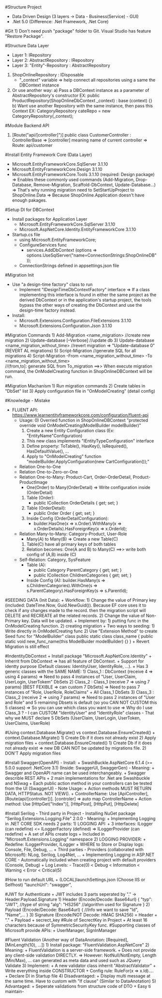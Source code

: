 ﻿#Structure Project
- Data Driven Design (3 layers -> Data - Business(Service) - GUI)
- .Net 5.0 (Difference: .Net Framework, .Net Core)

#Git
	1) Don't need push "package" folder to Git. Visual Studio has feature "Restore Package".

#Structure Data Layer
- Layer 1: IRepository
- Layer 2: AbstractRepository : IRepository
- Layer 3: "Entity"-Repository : AbstractRepository
1) ShopOnlineRepository : IDisposable 
	+ "_context" variable
	=> help connect all repositories using a same the DBContext instance
2) Or use another way: 
	a) Pass a DBContext instance as a parameter of AbstractRepository's constructor
	EX: public ProductRepository(ShopOnlineDbContext _context) : base (context) {}
	b) Want use another Repository with the same instance, then pass this Context
	EX: CategoryRepository cateRepo = new CategoryRepository(_context);

#Module Backend API
1) [Route("api/[controller]")]
	public class CustomerController : ControllerBase
	=> [controller] meaning name of current controller
	=> Route: api/customer

#Install Entity Framework Core (Data Layer)
- Microsoft.EntityFrameworkCore.SqlServer 3.1.10
- Microsoft.EntityFrameworkCore.Design 3.1.10
- Microsoft.EntityFrameworkCore.Tools 3.1.10 (required: Design package)
  => Enables these commonly used commands (Add-Migration, Drop-Database, 
  Remove-Migration, Scaffold-DbContext, Update-Database...)
  => That's why running migration need to SetStartUpProject to ShopOnline.Data
  => Because ShopOnline.Application doesn't have enough pakages.

#Setup DI for DBContext
- Install packages for Application Layer
	+	Microsoft.EntityFrameworkCore.SqlServer 3.1.10
	+	Microsoft.AspNetCore.Identity.EntityFrameworkCore 3.1.10
- Startup.cs file
	+	using Microsoft.EntityFrameworkCore;
	+	ConfigureServices func
		-	services.AddDbContext<ShopOnlineDBContext>
				(options => options.UseSqlServer("name=ConnectionStrings:ShopOnlineDB"));
	+ ConnectionStrings defined in appsettings.json file

#Migration Init
- Use "a design-time factory" class to run
	+ Implement "IDesignTimeDbContextFactory" interface
	=> If a class implementing this interface is found in either the same project as the derived DbContext 
	or in the application's startup project, the tools bypass the other ways of creating the DbContext 
	and use the design-time factory instead.
- Install:
	+ Microsoft.Extensions.Configuration.FileExtensions 3.1.10
	+ Microsoft.Extensions.Configuration.Json 3.1.10

#Migration Commands
	1) Add-Migration <name_migration>   //create new migration
	2) Update-database [–Verbose]   //update db
	3) Update-database <name_migration_without_time>    //revert migration
	=> "Update-database 0" (REVERT AL migrations) 
	5) Script-Migration		//generate SQL for all migrations
	4) Script-Migration -From <name_migration_without_time> -To <name_migration_without_time>	
	//(from,to]: generate SQL from To_migration
	==>> When execute migration command, the OnModelCreating function in ShopOnlineDBContext will be run.

#Migration Machanism
	1) Run migration commands
	2) Create tables in "DbSet<Table>" list
	3) Apply configuration file in "OnModelCreating" (detail config)

#Knowledge - Mistake
- FLUENT API: https://www.learnentityframeworkcore.com/configuration/fluent-api
	+ Usage:
		0) Overried function in ShopOnlineDBContext "protected override void OnModelCreating(ModelBuilder modelBuilder)"
		1) Create a new Entity Configuration class (Ex: "EntityName"Configuration)
		2) This new class implements "IEntityTypeConfiguration<SysSetting>" interface
		3) Define property: ToTable(), HasKey(), IsRequired(), HasDefaultValue(), ...
		4) Apply to "OnModelCreating" function "modelBuilder.ApplyConfiguration(new CartConfiguration());"
	+ Relation One-to-One
	+ Relation One-to-Zero-or-One
	+ Relation One-to-Many: Product-Cart, Order-OrderDetail, Product-ProductImage
		- One(Order) to Many(OrderDetail) 
		=> Write configuration inside (OrderDetail)
		1) Table (Order): 
		   + public ICollection<OrderDetail> OrderDetails { get; set; }
		2) Table (OrderDetail): 
		   + public Order Order { get; set; }
		3) Inside Config (OrderDetailConfiguration): 
		   + builder.HasOne(x => x.Order).WithMany(x => x.OrderDetails).HasForeignKey(x => x.OrderId);
	+ Relation Many-to-Many: Category-Product, User-Role
		- Many(A) to Many(B) 
		=> Create a new Table(C)
		1) Table(C) have all primary keys of both tables
		2) Relation becomes: One(A and B) to Many(C) 
		==>> write both config of (A,B) inside (C)
	+ Self-Relation: Category, SysFeature
		- Table (A):
			+ public Category ParentCategory { get; set; }
			+ public ICollection<Category> ChildrenCategories { get; set; }
		- Inside Config (A): builder.HasMany(s => s.ChildrenCategories).WithOne(s => s.ParentCategory).HasForeignKey(s => s.ParentId);

#SEEDING DATA (Init Data):
	+ Workflow:
		1) Change the value of Primary key (included: DateTime.Now, Guid.NewGuid()). 
		   Because EF core uses it to check if any changes made to the record. 
		   then the migration script will DELETE and RECREATE all the related records.
		2) Change the value of Non-Primary key. Data will be updated.
	+ Implement by:
		1) putting func in the OnModelCreating function.
		2) creating migration
	+ Two ways to seeding:
		1) Write directly in OnModelCreating func
		2) Use "Extension Method" to create Seed func for "ModelBuilder" class
		public static class class_name
		{
			public static void new_func_name(this ModelBuider modelBuilder) {}
		}
	+ Revert Migration is still effect

#IndentityDbContext
	+ Install package "Microsoft.AspNetCore.Identity"
	+ Inherrit from DbContext => has all feature of DbContext.
	+ Support for identty purpose (Default classes: IdentityUser, IdentityRole, ...). 
	+ Has 3 generic classes with the SAME NAME: 
		1) Class_1 : DbContext (receive 4 => using 4 params)
		=> Need to pass 4 instances of "User, UserClaim, UserLogin, UserTokem" DbSets
		2) Class_2 : Class_1 (receive 7 => using 7 params) [BEST FEXIBLE => can custom 7 DbSets]
		=> Need to pass 7 instances of "Role, UserRole, RoleClaims" + All Class_1 DbSets
		3) Class_3 : Class_2 (receive 2 => using 7 params)
		=> Need to pass 2 instances of "User and Role" and 
			5 remaining Dbsets is default (so you CAN NOT CUSTOM this 5 classes)
	=> So you can use which class you want to use
	=> Why do I use Class_3 ?
		- I can CUSTOM "IdentityUser" and "IdentityRole" classes
	    - That why we MUST declare 5 DbSets (UserClaim, UserLogin, UserToken, UserClaims, UserRole)

#Using context.Database.Migrate() vs context.Database.EnsureCreated()
	+ context.Database.Migrate()
		1) Create Db if it does not already exist
		2) Apply migration files
	+ context.Database.EnsureCreated()
		1) Create Db if it does not already exist
			=> new DB CAN NOT be updated by migrations file.
		2) DON'T Apply migration files

#Install Swagger(OpenAPI)
	- Install:
		+ SwashBuckle.AspNetCore 6.1.4 (>= 5.0.0 support .NetCore 3.1)
		(Inside: SwaggerUI, SwaggerGen)
	- Meaning:
		+ Swagger and OpenAPI name can be used interchangeably.
		+ Swagger describle REST APIs
		+ 2 main implementations for .Net are Swashbuckle and NSwag
		+ Each public action method in your controllers can be tested from the UI (SwaggerUI)
	- Note Usage:
		+ Action methods MUST RETURN DATA, HTTPStatus. NOT VIEW().
		+ ControllerName: Use [ApiController], [Route(api/[controller])]. 
		  [controler] => auto map ControllerName
		+ Action method: Use [HttpGet("Index")], [HttpPost], [HttpPut], [HttpDelete]

#Install Serilog - Third party in Project
	- Installing NuGet package "Serilog.Extensions.Logging.File" 2.0.0
	- Meaning:
		+ Implementing Logging in .NET CORE SDK needs 2 parts:
			1) LOGGING API:
				+ 3 interfaces: ILogger (can redefine) <= ILoggerFactory (defined) => ILoggerProvider (can redefine) 
				+ A set of APIs create logs
				+ Included in "Microsoft.Extensions.Logging" namespace
			2) LOGGING PROVIDER:
				+ Redefine: ILoggerProvider, ILogger
				+ WHERE to Store or Display logs: Console, File, Debug, ...
				+ Third parties - Providers (collaborated with Microsoft): NLog, Serilog, Log4Net, ...
		+ Implementing Logging in ASP.NET CORE
			- Automatically included when creating project with default providers (Console, Debug)
		+ Log Levels:
			- Trace(0) < Debug < Information < Warning < Error < Critical(5)

#How to run default URL
	+	(LOCAL)launchSettings.json (Choose IIS or Selfhost)
		"launchUrl": "swagger",

#JWT for Authenticate
	+ JWT includes 3 parts seperated by "." -> Header.Payload.Signature
		1) Header (Encode/Decode: Base64url)
			{
				"typ": "JWT",	//type of string
				"alg": "HS256"	//algorithm used for Signature
			}
		2) Payload (Encode/Decode: Base64url)
			{
				//Info we want to save
				"Id", "Name",...
			}
		3) Signature (Encode/NOT Decode: HMAC SHA256)
			= Header + "." + Payload + secrect_key
#Rule of SecrectKey in Project
	+ At least 16 characters because of SymmetricSecurityKey func.
#Supporting classes of Microsoft provide APIs: 
	+ UserManager<TUSER>, SignInManager<TUSER>

#Fluent Validation (Another way of DataAnotation: [Required], [MinLength(10), ...])
	1) Install package: "FluentValidation.AspNetCore"
	2) Meaning:
		+ FluentValidation is a server-side framework.
		+ Does not provide any client-side validation DIRECTLY.
		=> However: NotNull/NotEmpty, Length (Min/Max), ... can generated as meta data 
		and used such as JQuery Validate
	3) Implement:
		+ A new validator class inherrit "AbstractValidator<LoginRequestDto>"
		+ Write everything inside CONSTRUCTOR
		+ Config rule: RuleFor(x => x.Id)....
		+ Declare DI in Startup file
	4) Disadvantaged:
		+ Display multi message at the same time. Have to custom with "If clause" (Similar to DataAnotation)
	5) Advantaged:
		+ Seperate validations from structure code of DTO
		+ Easy ti maintain-